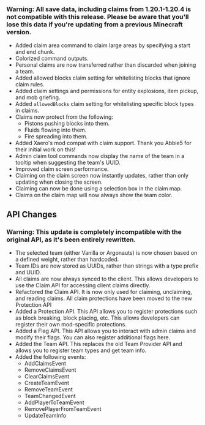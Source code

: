 ### Warning: All save data, including claims from 1.20.1-1.20.4 is not compatible with this release. Please be aware that you'll lose this data if you're updating from a previous Minecraft version.

- Added claim area command to claim large areas by specifying a start and end chunk.
- Colorized command outputs.
- Personal claims are now transferred rather than discarded when joining a team.
- Added allowed blocks claim setting for whitelisting blocks that ignore claim rules.
- Added claim settings and permissions for entity explosions, item pickup, and mob griefing.
- Added `allowedBlocks` claim setting for whitelisting specific block types in claims.
- Claims now protect from the following:
  - Pistons pushing blocks into them.
  - Fluids flowing into them.
  - Fire spreading into them.
- Added Xaero's mod compat with claim support. Thank you Abbie5 for their initial work on this!
- Admin claim tool commands now display the name of the team in a tooltip when suggesting the team's UUID.
- Improved claim screen performance.
- Claiming on the claim screen now instantly updates, rather than only updating when closing the screen.
- Claiming can now be done using a selection box in the claim map.
- Claims on the claim map will now always show the team color.

## API Changes

### Warning: This update is completely incompatible with the original API, as it's been entirely rewritten.

- The selected team (either Vanilla or Argonauts) is now chosen based on a defined weight, rather than hardcoded.
- Team IDs are now stored as UUIDs, rather than strings with a type prefix and UUID.
- All claims are now always synced to the client. This allows developers to use the Claim API for accessing client claims directly.
- Refactored the Claim API. It is now only used for claiming, unclaiming, and reading claims. All claim protections have been moved to the new Protection API
- Added a Protection API. This API allows you to register protections such as block breaking, block placing, etc. This allows developers can register their own mod-specific protections.
- Added a Flag API. This API allows you to interact with admin claims and modify their flags. You can also register additional flags here.
- Added the Team API. This replaces the old Team Provider API and allows you to register team types and get team info.
- Added the following events:
  - AddClaimsEvent
  - RemoveClaimsEvent
  - ClearClaimsEvent
  - CreateTeamEvent
  - RemoveTeamEvent
  - TeamChangedEvent
  - AddPlayerToTeamEvent
  - RemovePlayerFromTeamEvent
  - UpdateTeamInfo
